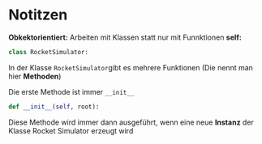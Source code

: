 # Notitzen

**Obkektorientiert:** Arbeiten mit Klassen statt nur mit Funnktionen
**self:**

```python
class RocketSimulator:
```
  In der Klasse ```RocketSimulator```gibt es mehrere Funktionen (Die nennt man hier **Methoden**)

Die erste Methode ist immer ```__init__```
```python
def __init__(self, root):
```
Diese Methode wird immer dann ausgeführt, wenn eine neue **Instanz** der Klasse Rocket Simulator erzeugt wird
  

  
  
